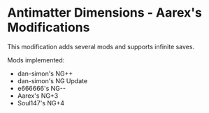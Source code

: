 # Antimatter Dimensions - Aarex's Modifications

This modification adds several mods and supports infinite saves.

Mods implemented:
- dan-simon's NG++
- dan-simon's NG Update
- e666666's NG--
- Aarex's NG+3
- Soul147's NG+4